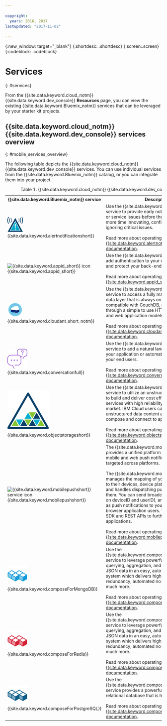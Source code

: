 ```yaml
---

copyright:
  years: 2016, 2017
lastupdated: "2017-11-02"

---
```

{:new_window: target="_blank"}
{:shortdesc: .shortdesc}
{:screen:.screen}
{:codeblock: .codeblock}

# Services
{: #services}

From the {{site.data.keyword.cloud_notm}} {{site.data.keyword.dev_console}} **Resources** page, you can view the existing {{site.data.keyword.Bluemix_notm}} services that can be leveraged by your starter kit projects.

## {{site.data.keyword.cloud_notm}} {{site.data.keyword.dev_console}} services overview
{: #mobile_services_overview}

The following table depicts the {{site.data.keyword.cloud_notm}} {{site.data.keyword.dev_console}} services. You can use individual services from the {{site.data.keyword.Bluemix_notm}} catalog, or you can integrate them into your project.

<table summary="This table describes {{site.data.keyword.cloud_notm}} {{site.data.keyword.dev_console}} services and provides links to the service documentation">
<caption>Table 1. {{site.data.keyword.cloud_notm}} {{site.data.keyword.dev_console}} services</caption>
<th>{{site.data.keyword.Bluemix_notm}} service</th>
<th>Description</th>
<tr>
<td> <img src="images/alert_icon.png" alt="{{site.data.keyword.alertnotificationshort}} icon"><br/>{{site.data.keyword.alertnotificationshort}}
</td>
<td valign="top">Use the {{site.data.keyword.alertnotificationfull}} service to provide early notification of application or service issues before they affect users. Spend more time innovating, confident you are not ignoring critical issues.<br/><br/>
Read more about operating this service in the <a href="/docs/services/AlertNotification/index.html" alt="{{site.data.keyword.alertnotificationshort}} documentation link">{{site.data.keyword.alertnotificationshort}} documentation</a>.
</td>
</tr>
<tr>
<td> <img src="images/app_id_icon.png" alt="{{site.data.keyword.appid_short}} icon"><br/>{{site.data.keyword.appid_short}}
</td>
<td valign="top">Use the {{site.data.keyword.appid_full}} service to add authentication to your web and mobile apps and protect your back-end systems.<br/><br/>
Read more about operating this service in the <a href="/docs/services/appid/index.html" alt="{{site.data.keyword.appid_short}} documentation link">{{site.data.keyword.appid_short}} documentation</a>.
</td>
</tr>
<tr>
<td> <img src="images/cloudant_icon.png" alt="{{site.data.keyword.cloudant_short_notm}} icon"><br/>{{site.data.keyword.cloudant_short_notm}}
</td>
<td valign="top">Use the {{site.data.keyword.cloudant_full}} service to access a fully managed NoSQL JSON data layer that is always on. This service is compatible with CouchDB, and accessible through a simple to use HTTP interface for mobile and web application models. <br/><br/>
Read more about operating this service in the <a href="/docs/services/Cloudant/cloudant.html#overview" alt="{{site.data.keyword.cloudant_short_notm}} documentation link">{{site.data.keyword.cloudant_short_notm}} documentation</a>.
</td>
</tr>
<tr>
<td> <img src="images/conversation_icon.svg" alt="{{site.data.keyword.conversationfull}} icon"><br/>{{site.data.keyword.conversationfull}}
</td>
<td valign="top">Use the {{site.data.keyword.conversationfull}} service to add a natural language interface to your application or automate interactions with your end users.<br/><br/>
Read more about operating this service in the <a href="/docs/services/conversation/getting-started.html" alt="{{site.data.keyword.conversationshort}} documentation link">{{site.data.keyword.conversationshort}} documentation</a>.
</td>
</tr>
<tr>
<td> <img src="images/objectstorage_icon.png" alt="{{site.data.keyword.objectstorageshort}} icon"><br/>{{site.data.keyword.objectstorageshort}}
</td>
<td valign="top">Use the {{site.data.keyword.objectstoragefull}} service to utilize an unstructured cloud data store to build and deliver cost effective apps and services with high reliability and fast speed to market. IBM Cloud users can store and access unstructured data content and can interactively compose and connect to apps and services.<br/><br/>
Read more about operating this service in the <a href="/docs/services/ObjectStorage/index.html" alt="{{site.data.keyword.objectstorageshort}} documentation link">{{site.data.keyword.objectstorageshort}} documentation</a>.
</td>
</tr>
<tr>
<td><img src="images/push_icon.png" alt="{{site.data.keyword.mobilepushshort}} service icon"><br/>{{site.data.keyword.mobilepushshort}}</td>
<td valign="top">The {{site.data.keyword.mobilepushfull}} service provides a unified platform to send and manage mobile and web push notifications that are targeted across platforms.
<br/><br/>
The {{site.data.keyword.mobilepushshort}} manages the mapping of your application users to their devices, device platform, web browsers and handles dispatching push notifications to them. You can send broadcasts, unicasts (based on deviceID and userID), and also tags (or topics) as push notifications to your mobile and web browser application users. You can also use an SDK and REST APIs to further develop your client applications.
<br/><br/>
Read more about operating this service in the <a href="/docs/services/mobilepush/index.html" alt="{{site.data.keyword.mobilepushshort}} documentation link">{{site.data.keyword.mobilepushshort}} documentation</a>.</td>
</tr>
<tr>
<td> <img src="images/mongodb_icon.png" alt="{{site.data.keyword.composeForMongoDB}} icon"><br/>{{site.data.keyword.composeForMongoDB}}
</td>
<td valign="top">Use the {{site.data.keyword.composeForMongoDB_full}} service to leverage powerful indexing and querying, aggregation, and wide driver support of JSON data in an easy, auto-scaling deployment system which delivers high availability and redundancy, automated no-stop backups, and much more.<br/><br/>
Read more about operating this service in the <a href="/docs/services/ComposeForMongoDB/index.html#getting-started-with-compose-for-mongodb" alt="{{site.data.keyword.composeForMongoDB}} documentation link">{{site.data.keyword.composeForMongoDB}} documentation</a>.
</td>
</tr>
<tr>
<td> <img src="images/redis_icon.png" alt="{{site.data.keyword.composeForRedis}} icon"><br/>{{site.data.keyword.composeForRedis}}
</td>
<td valign="top">Use the {{site.data.keyword.composeForRedis_full}} service to leverage powerful indexing and querying, aggregation, and wide driver support of JSON data in an easy, auto-scaling deployment system which delivers high availability and redundancy, automated no-stop backups, and much more.<br/><br/>
Read more about operating this service in the <a href="/docs/services/ComposeForRedis/index.html#getting-started-with-compose-for-redis" alt="{{site.data.keyword.composeForRedis}} documentation link">{{site.data.keyword.composeForRedis}} documentation</a>.
</td>
</tr>
<tr>
<td> <img src="images/postgresql_icon.png" alt="{{site.data.keyword.composeForPostgreSQL}} icon"><br/>{{site.data.keyword.composeForPostgreSQL}}
</td>
<td valign="top">Use the {{site.data.keyword.composeForPostgreSQL_full}} service provides a powerful, open source object-relational database that is highly customizable.<br/><br/>
Read more about operating this service in the <a href="/docs/services/ComposeForPostgreSQL/index.html#getting-started-with-compose-for-postgresql" alt="{{site.data.keyword.composeForPostgreSQL}} documentation link">{{site.data.keyword.composeForPostgreSQL}} documentation</a>.
</td>
</tr>
</table>

